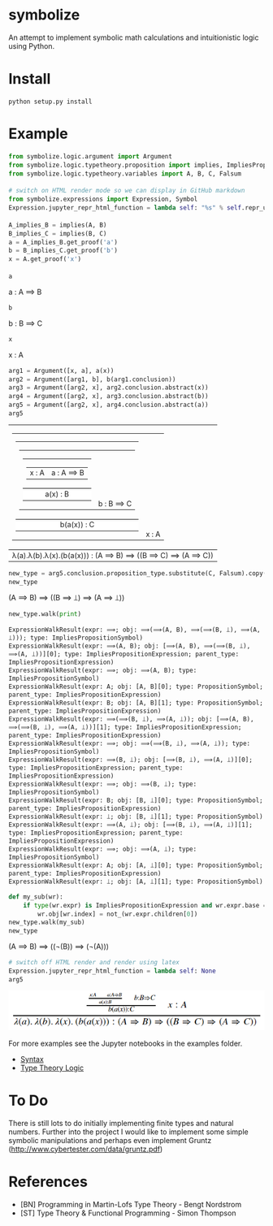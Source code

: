 # symbolize

An attempt to implement symbolic math calculations and intuitionistic logic using Python.

# Install

```
python setup.py install
```

# Example

```python
from symbolize.logic.argument import Argument
from symbolize.logic.typetheory.proposition import implies, ImpliesPropositionExpression, not_
from symbolize.logic.typetheory.variables import A, B, C, Falsum

# switch on HTML render mode so we can display in GitHub markdown
from symbolize.expressions import Expression, Symbol
Expression.jupyter_repr_html_function = lambda self: "%s" % self.repr_unicode()

A_implies_B = implies(A, B)
B_implies_C = implies(B, C)
a = A_implies_B.get_proof('a')
b = B_implies_C.get_proof('b')
x = A.get_proof('x')

a
```
a : A ⟹ B

```python
b
```
b : B ⟹ C

```python
x
```
x : A

```python
arg1 = Argument([x, a], a(x))
arg2 = Argument([arg1, b], b(arg1.conclusion))
arg3 = Argument([arg2, x], arg2.conclusion.abstract(x))
arg4 = Argument([arg2, x], arg3.conclusion.abstract(b))
arg5 = Argument([arg2, x], arg4.conclusion.abstract(a))
arg5
```
<table>
        <tr><td style="border-bottom: 1px solid black !important;"><table>
        <tr><td style="valign='bottom';"><table>
        <tr><td style="border-bottom: 1px solid black !important;"><table>
        <tr><td style="valign='bottom';"><table>
        <tr><td style="border-bottom: 1px solid black !important;"><table>
        <tr><td style="valign='bottom';">x : A</td><td style="vertical-align:bottom">a : A ⟹ B</td></tr>
        </table></td></tr>
        <tr><td style='text-align:center;background-color:white'>a(x) : B</td></tr>
        </table></td><td style="vertical-align:bottom">b : B ⟹ C</td></tr>
        </table></td></tr>
        <tr><td style='text-align:center;background-color:white'>b(a(x)) : C</td></tr>
        </table></td><td style="vertical-align:bottom">x : A</td></tr>
        </table></td></tr>
        <tr><td style='text-align:center;background-color:white'>λ(a).λ(b).λ(x).(b(a(x))) : (A ⟹ B) ⟹ ((B ⟹ C) ⟹ (A ⟹ C))</td></tr>
        </table>

```python
new_type = arg5.conclusion.proposition_type.substitute(C, Falsum).copy()
new_type
```
(A ⟹ B) ⟹ ((B ⟹ ⟘) ⟹ (A ⟹ ⟘))

```python
new_type.walk(print)
```

    ExpressionWalkResult(expr: ⟹; obj: ⟹(⟹(A, B), ⟹(⟹(B, ⟘), ⟹(A, ⟘))); type: ImpliesPropositionSymbol)
    ExpressionWalkResult(expr: ⟹(A, B); obj: [⟹(A, B), ⟹(⟹(B, ⟘), ⟹(A, ⟘))][0]; type: ImpliesPropositionExpression; parent_type: ImpliesPropositionExpression)
    ExpressionWalkResult(expr: ⟹; obj: ⟹(A, B); type: ImpliesPropositionSymbol)
    ExpressionWalkResult(expr: A; obj: [A, B][0]; type: PropositionSymbol; parent_type: ImpliesPropositionExpression)
    ExpressionWalkResult(expr: B; obj: [A, B][1]; type: PropositionSymbol; parent_type: ImpliesPropositionExpression)
    ExpressionWalkResult(expr: ⟹(⟹(B, ⟘), ⟹(A, ⟘)); obj: [⟹(A, B), ⟹(⟹(B, ⟘), ⟹(A, ⟘))][1]; type: ImpliesPropositionExpression; parent_type: ImpliesPropositionExpression)
    ExpressionWalkResult(expr: ⟹; obj: ⟹(⟹(B, ⟘), ⟹(A, ⟘)); type: ImpliesPropositionSymbol)
    ExpressionWalkResult(expr: ⟹(B, ⟘); obj: [⟹(B, ⟘), ⟹(A, ⟘)][0]; type: ImpliesPropositionExpression; parent_type: ImpliesPropositionExpression)
    ExpressionWalkResult(expr: ⟹; obj: ⟹(B, ⟘); type: ImpliesPropositionSymbol)
    ExpressionWalkResult(expr: B; obj: [B, ⟘][0]; type: PropositionSymbol; parent_type: ImpliesPropositionExpression)
    ExpressionWalkResult(expr: ⟘; obj: [B, ⟘][1]; type: PropositionSymbol)
    ExpressionWalkResult(expr: ⟹(A, ⟘); obj: [⟹(B, ⟘), ⟹(A, ⟘)][1]; type: ImpliesPropositionExpression; parent_type: ImpliesPropositionExpression)
    ExpressionWalkResult(expr: ⟹; obj: ⟹(A, ⟘); type: ImpliesPropositionSymbol)
    ExpressionWalkResult(expr: A; obj: [A, ⟘][0]; type: PropositionSymbol; parent_type: ImpliesPropositionExpression)
    ExpressionWalkResult(expr: ⟘; obj: [A, ⟘][1]; type: PropositionSymbol)

```python
def my_sub(wr):
    if type(wr.expr) is ImpliesPropositionExpression and wr.expr.base == implies and wr.expr.children[1] == Falsum:
        wr.obj[wr.index] = not_(wr.expr.children[0])
new_type.walk(my_sub)
new_type
```
(A ⟹ B) ⟹ ((¬(B)) ⟹ (¬(A)))

```python
# switch off HTML render and render using latex
Expression.jupyter_repr_html_function = lambda self: None
arg5
```

![Proposition Formula As Image](examples/images/example-formula-argument-1.png)

For more examples see the Jupyter notebooks in the examples folder.

- [Syntax](examples/notebooks/Syntax.ipynb)
- [Type Theory Logic](examples/notebooks/Type%20Theory%20-%20Logic%20V2.ipynb)

# To Do

There is still lots to do initially implementing finite types and natural numbers. Further 
into the project I would like to implement some simple symbolic manipulations and perhaps
even implement Gruntz (http://www.cybertester.com/data/gruntz.pdf)

# References

* [BN] Programming in Martin-Lofs Type Theory - Bengt Nordstrom
* [ST] Type Theory & Functional Programming - Simon Thompson

